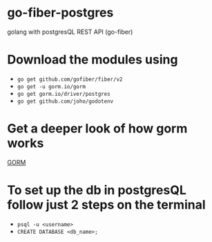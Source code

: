 # go-fiber-postgres
golang with postgresQL REST API (go-fiber) 

# Download the modules using 
* `go get github.com/gofiber/fiber/v2`
* `go get -u gorm.io/gorm`
* `go get gorm.io/driver/postgres`
* `go get github.com/joho/godotenv`

# Get a deeper look of how gorm works

[GORM](https://gorm.io/docs/index.html)

# To set up the db in postgresQL follow just 2 steps on the terminal 
* `psql -u <username>`
* `CREATE DATABASE <db_name>;`
